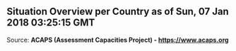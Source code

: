## Situation Overview per Country as of Sun, 07 Jan 2018 03:25:15 GMT

Source: **ACAPS (Assessment Capacities Project) - https://www.acaps.org**